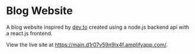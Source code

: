 # Blog Website

A blog website inspired by [dev.to](https://dev.to/) created using a node.js backend api with a react.js frontend.

View the live site at https://main.d1r07v59n9ix4f.amplifyapp.com/.
